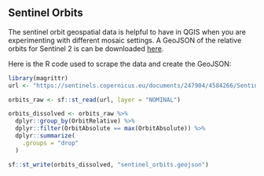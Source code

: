 
## Sentinel Orbits

The sentinel orbit geospatial data is helpful to have in QGIS when you are experimenting with different mosaic settings. A GeoJSON of the relative orbits for Sentinel 2 is can be downloaded [here]("sentinel_orbits.geojson").

Here is the R code used to scrape the data and create the GeoJSON:
```r
library(magrittr)
url <- "https://sentinels.copernicus.eu/documents/247904/4584266/Sentinel-2A_MP_ACQ_KML_20210225T120000_20210315T150000.kml"

orbits_raw <- sf::st_read(url, layer = "NOMINAL") 

orbits_dissolved <- orbits_raw %>%
  dplyr::group_by(OrbitRelative) %>%
  dplyr::filter(OrbitAbsolute == max(OrbitAbsolute)) %>%
  dplyr::summarize(
    .groups = "drop"
  )

sf::st_write(orbits_dissolved, "sentinel_orbits.geojson")
```
